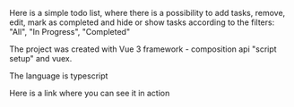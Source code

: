 Here is a simple todo list, where there is a possibility to add tasks, remove, edit, mark as completed and hide or show tasks according to the filters: "All", "In Progress", "Completed"

The project was created with Vue 3 framework - composition api "script setup" and vuex.

The language is typescript

Here is a link where you can see it in action
